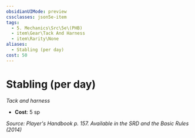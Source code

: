 ```yaml
---
obsidianUIMode: preview
cssclasses: json5e-item
tags:
  - 5. Mechanics\Src\5e\(PHB)
  - item\Gear\Tack And Harness
  - item\Rarity\None
aliases:
  - Stabling (per day)
cost: 50
---
```

# Stabling (per day)
*Tack and harness*  

- **Cost**: 5 sp

*Source: Player's Handbook p. 157. Available in the <span title='Systems Reference Document (5.1)'>SRD</span> and the Basic Rules (2014)*
